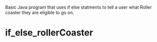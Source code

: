 Basic Java program that uses if else statments to tell a user what Roller coaster they are eligible to go on. 


# if_else_rollerCoaster
